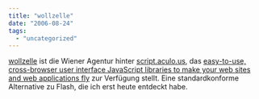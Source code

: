 ```yaml
---
title: "wollzelle"
date: "2006-08-24"
tags: 
  - "uncategorized"
---
```


[wollzelle](http://www.wollzelle.com/) ist die Wiener Agentur hinter [script.aculo.us](http://script.aculo.us/), das [easy-to-use, cross-browser user interface JavaScript libraries to make your web sites and web applications fly](http://script.aculo.us/) zur Verfügung stellt. Eine standardkonforme Alternative zu Flash, die ich erst heute entdeckt habe.
